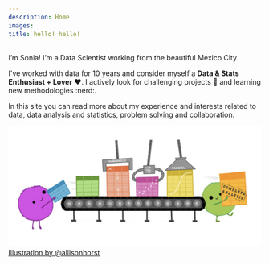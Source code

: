 ```yaml
---
description: Home
images:
title: hello! hello!
---
```


I’m Sonia! I’m a Data Scientist working from the beautiful Mexico City. 

I've worked with data for 10 years and  consider myself a 
**Data & Stats Enthusiast + Lover** :heart:. I actively look for challenging projects :eyes: and learning new methodologies :nerd:.

In this site you can read more about my experience and interests related to data, 
data analysis and statistics, problem solving and collaboration.


![Illustration by Allison Horst](./img/ds_projects.png)
[Illustration by @allisonhorst](https://twitter.com/allison_horst)

